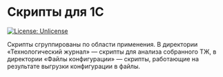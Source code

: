 # Скрипты для 1С

[![License: Unlicense](https://img.shields.io/badge/license-Unlicense-blue.svg)](http://unlicense.org/)

Скрипты сгруппированы по области применения. В директории «Технологический журнал» — скрипты для анализа собранного ТЖ, в директории «Файлы конфигурации» — скрипты, работающие на результате выгрузки конфигурации в файлы.